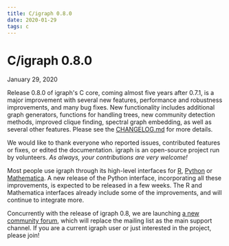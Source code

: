 ```yaml
---
title: C/igraph 0.8.0
date: 2020-01-29
tags: c
---
```


C/igraph 0.8.0
==============

January 29, 2020

Release 0.8.0 of igraph's C core, coming almost five years after 0.7.1, is a major improvement with several new features, performance and robustness improvements, and many bug fixes. New functionality includes additional graph generators, functions for handling trees, new community detection methods, improved clique finding, spectral graph embedding, as well as several other features. Please see the [CHANGELOG.md](https://github.com/igraph/igraph/blob/0.8.0/CHANGELOG.md) for more details.

We would like to thank everyone who reported issues, contributed features or fixes, or edited the documentation. igraph is an open-source project run by volunteers. *As always, your contributions are very welcome!*

Most people use igraph through its high-level interfaces for [R](https://igraph.org/r/), [Python](https://igraph.org/python/) or [Mathematica](http://szhorvat.net/mathematica/IGraphM). A new release of the Python interface, incorporating all these improvements, is expected to be released in a few weeks. The R and Mathematica interfaces already include some of the improvements, and will continue to integrate more.

Concurrently with the release of igraph 0.8, we are launching [a new community forum](https://igraph.discourse.group/), which will replace the mailing list as the main support channel. If you are a current igraph user or just interested in the project, please join!
